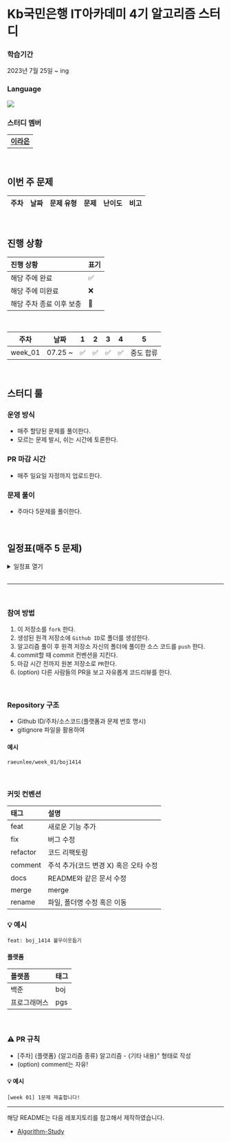 # Kb국민은행 IT아카데미 4기 알고리즘 스터디
### 학습기간
2023년 7월 25일 ~ ing

### Language
<img src="https://img.shields.io/badge/Java-007396.svg?&style=for-the-badge&logo=Java&logoColor=white"> 

### 스터디 멤버

<table>
  <tr>
    <td align="center"><a href="https://github.com/raeunlee"><b>이라은</b></a></td>
  </tr>
</table>

<br/>

## 이번 주 문제

| 주차 | 날짜 | 문제 유형 | 문제 | 난이도 | 비고 |
|:---:|:---:|:---:|:---:|:---:|:---:|


<br/>

## 진행 상황

| 진행 상황            | 표기  |
|:-----------------|:----|
| 해당 주에 완료       | ✅ |
| 해당 주에 미완료     | ❌ |
| 해당 주차 종료 이후 보충 | 🔺 |

<br>

|   주차    |      날짜       | 1 | 2 | 3 | 4 | 5 |
|:-------:|:-------------:|:-------:|:---------:|:--------:|:------------:|:-----------:|
| week_01 | 07.25 ~  |    ✅    |     ✅     |    ✅     |      ✅      |   중도 합류   |

<br/>

## 스터디 룰

### 운영 방식
- 매주 할당된 문제를 풀이한다.
- 모르는 문제 발시, 쉬는 시간에 토론한다.

### PR 마감 시간
- 매주 일요일 자정까지 업로드한다.

### 문제 풀이
- 주마다 5문제를 풀이한다.

<br/>

## 일정표(매주 5 문제)
<details>
  <summary>일정표 열기</summary>
 
| 주차 | 날짜 | 문제 유형 | 문제 | 난이도 | 비고 |
|:---:|:---:|:---:|:---:|:---:|:---:|

  </details>
<br/>

---

<br/>

### 참여 방법

1. 이 저장소를 `fork` 한다.
2. 생성된 원격 저장소에 `Github ID`로 폴더를 생성한다.
3. 알고리즘 풀이 후 원격 저장소 자신의 폴더에 풀이한 소스 코드를 `push` 한다.
4. commit할 때 commit 컨벤션을 지킨다.
5. 마감 시간 전까지 원본 저장소로 `PR`한다.
6. (option) 다른 사람들의 PR을 보고 자유롭게 코드리뷰를 한다.

<br/>

### Repository 구조
- Github ID/주차/소스코드(플랫폼과 문제 번호 명시)
- gitignore 파일을 활용하여 

#### 예시
`raeunlee/week_01/boj1414`

<br/>

### 커밋 컨벤션
| 태그       | 설명                  |
|:---------|:------------------------|
| feat     | 새로운 기능 추가               |
| fix      | 버그 수정                   |
| refactor | 코드 리팩토링                 |
| comment  | 주석 추가(코드 변경 X) 혹은 오타 수정 |
| docs     | README와 같은 문서 수정        |
| merge    | merge                   |
| rename   | 파일, 폴더명 수정 혹은 이동        |

### 💡 예시
`feat: boj_1414 불우이웃돕기`


#### 플랫폼

| 플랫폼    | 태그  |
|:-------|:----|
| 백준     | boj |
| 프로그래머스 | pgs |

<br/>

### ⚠️ PR 규칙
- [주차] {플랫폼} {알고리즘 종류} 알고리즘 - {기타 내용}" 형태로 작성
- (option) comment는 자유!

#### 💡 예시
`[week 01] 1문제 제출합니다! `

---

해당 README는 다음 레포지토리를 참고해서 제작하였습니다.
- [Algorithm-Study](https://github.com/CodeSquad-2023-BE-Study/Algorithm-Study/blob/main/README.md)
